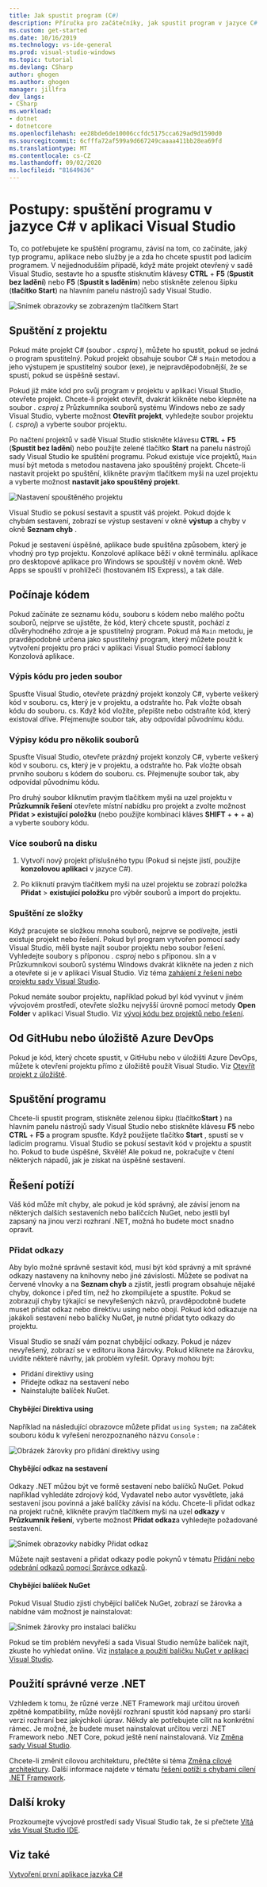 ```yaml
---
title: Jak spustit program (C#)
description: Příručka pro začátečníky, jak spustit program v jazyce C# v aplikaci Visual Studio.
ms.custom: get-started
ms.date: 10/16/2019
ms.technology: vs-ide-general
ms.prod: visual-studio-windows
ms.topic: tutorial
ms.devlang: CSharp
author: ghogen
ms.author: ghogen
manager: jillfra
dev_langs:
- CSharp
ms.workload:
- dotnet
- dotnetcore
ms.openlocfilehash: ee28bde6de10006ccfdc5175cca629ad9d1590d0
ms.sourcegitcommit: 6cfffa72af599a9d667249caaaa411bb28ea69fd
ms.translationtype: MT
ms.contentlocale: cs-CZ
ms.lasthandoff: 09/02/2020
ms.locfileid: "81649636"
---
```

# <a name="how-to-run-a-c-program-in-visual-studio"></a>Postupy: spuštění programu v jazyce C# v aplikaci Visual Studio

To, co potřebujete ke spuštění programu, závisí na tom, co začínáte, jaký typ programu, aplikace nebo služby je a zda ho chcete spustit pod ladicím programem. V nejjednodušším případě, když máte projekt otevřený v sadě Visual Studio, sestavte ho a spusťte stisknutím klávesy **CTRL** + **F5** (**Spustit bez ladění**) nebo **F5** (**Spustit s laděním**) nebo stiskněte zelenou šipku (**tlačítko Start**) na hlavním panelu nástrojů sady Visual Studio.

![Snímek obrazovky se zobrazeným tlačítkem Start](media/vs-start-button.png)

## <a name="starting-from-a-project"></a>Spuštění z projektu

Pokud máte projekt C# (soubor *. csproj* ), můžete ho spustit, pokud se jedná o program spustitelný. Pokud projekt obsahuje soubor C# s `Main` metodou a jeho výstupem je spustitelný soubor (exe), je nejpravděpodobnější, že se spustí, pokud se úspěšně sestaví.

Pokud již máte kód pro svůj program v projektu v aplikaci Visual Studio, otevřete projekt. Chcete-li projekt otevřít, dvakrát klikněte nebo klepněte na soubor *. csproj* z Průzkumníka souborů systému Windows nebo ze sady Visual Studio, vyberte možnost **Otevřít projekt**, vyhledejte soubor projektu (*. csproj*) a vyberte soubor projektu.

Po načtení projektů v sadě Visual Studio stiskněte klávesu **CTRL** + **F5** (**Spustit bez ladění**) nebo použijte zelené tlačítko **Start** na panelu nástrojů sady Visual Studio ke spuštění programu.  Pokud existuje více projektů, `Main` musí být metoda s metodou nastavena jako spouštěný projekt. Chcete-li nastavit projekt po spuštění, klikněte pravým tlačítkem myši na uzel projektu a vyberte možnost **nastavit jako spouštěný projekt**.

![Nastavení spouštěného projektu](media/set-as-startup-project.png)

Visual Studio se pokusí sestavit a spustit váš projekt.  Pokud dojde k chybám sestavení, zobrazí se výstup sestavení v okně **výstup** a chyby v okně **Seznam chyb** .

Pokud je sestavení úspěšné, aplikace bude spuštěna způsobem, který je vhodný pro typ projektu. Konzolové aplikace běží v okně terminálu. aplikace pro desktopové aplikace pro Windows se spouštějí v novém okně. Web Apps se spouští v prohlížeči (hostovaném IIS Express), a tak dále.

## <a name="starting-from-code"></a>Počínaje kódem

Pokud začínáte ze seznamu kódu, souboru s kódem nebo malého počtu souborů, nejprve se ujistěte, že kód, který chcete spustit, pochází z důvěryhodného zdroje a je spustitelný program. Pokud má `Main` metodu, je pravděpodobně určena jako spustitelný program, který můžete použít k vytvoření projektu pro práci v aplikaci Visual Studio pomocí šablony Konzolová aplikace.

### <a name="code-listing-for-a-single-file"></a>Výpis kódu pro jeden soubor

Spusťte Visual Studio, otevřete prázdný projekt konzoly C#, vyberte veškerý kód v souboru. cs, který je v projektu, a odstraňte ho. Pak vložte obsah kódu do souboru. cs. Když kód vložíte, přepište nebo odstraňte kód, který existoval dříve. Přejmenujte soubor tak, aby odpovídal původnímu kódu.

### <a name="code-listings-for-a-few-files"></a>Výpisy kódu pro několik souborů

Spusťte Visual Studio, otevřete prázdný projekt konzoly C#, vyberte veškerý kód v souboru. cs, který je v projektu, a odstraňte ho. Pak vložte obsah prvního souboru s kódem do souboru. cs. Přejmenujte soubor tak, aby odpovídal původnímu kódu. 

Pro druhý soubor kliknutím pravým tlačítkem myši na uzel projektu v **Průzkumník řešení** otevřete místní nabídku pro projekt a zvolte možnost **Přidat > existující položku** (nebo použijte kombinaci kláves **SHIFT** + **+** + **a**) a vyberte soubory kódu.

### <a name="multiple-files-on-disk"></a>Více souborů na disku

1. Vytvoří nový projekt příslušného typu (Pokud si nejste jistí, použijte **konzolovou aplikaci** v jazyce C#).

2. Po kliknutí pravým tlačítkem myši na uzel projektu se zobrazí položka **Přidat**  >  **existující položku** pro výběr souborů a import do projektu.  

### <a name="starting-from-a-folder"></a>Spuštění ze složky

Když pracujete se složkou mnoha souborů, nejprve se podívejte, jestli existuje projekt nebo řešení.  Pokud byl program vytvořen pomocí sady Visual Studio, měli byste najít soubor projektu nebo soubor řešení. Vyhledejte soubory s příponou *. csproj* nebo s příponou. sln a v Průzkumníkovi souborů systému Windows dvakrát klikněte na jeden z nich a otevřete si je v aplikaci Visual Studio. Viz téma [zahájení z řešení nebo projektu sady Visual Studio](#starting-from-a-project).

Pokud nemáte soubor projektu, například pokud byl kód vyvinut v jiném vývojovém prostředí, otevřete složku nejvyšší úrovně pomocí metody **Open Folder** v aplikaci Visual Studio. Viz [vývoj kódu bez projektů nebo řešení](../../ide/develop-code-in-visual-studio-without-projects-or-solutions.md).

## <a name="starting-from-a-github-or-azure-devops-repo"></a>Od GitHubu nebo úložiště Azure DevOps

Pokud je kód, který chcete spustit, v GitHubu nebo v úložišti Azure DevOps, můžete k otevření projektu přímo z úložiště použít Visual Studio. Viz [Otevřít projekt z úložiště](../tutorial-open-project-from-repo.md).

## <a name="run-the-program"></a>Spuštění programu

Chcete-li spustit program, stiskněte zelenou šipku (tlačítko**Start** ) na hlavním panelu nástrojů sady Visual Studio nebo stiskněte klávesu **F5** nebo **CTRL** + **F5** a program spusťte. Když použijete tlačítko **Start** , spustí se v ladicím programu.  Visual Studio se pokusí sestavit kód v projektu a spustit ho.  Pokud to bude úspěšné, Skvělé! Ale pokud ne, pokračujte v čtení některých nápadů, jak je získat na úspěšné sestavení.

## <a name="troubleshooting"></a>Řešení potíží

Váš kód může mít chyby, ale pokud je kód správný, ale závisí jenom na některých dalších sestaveních nebo balíčcích NuGet, nebo jestli byl zapsaný na jinou verzi rozhraní .NET, možná ho budete moct snadno opravit.

### <a name="add-references"></a>Přidat odkazy

Aby bylo možné správně sestavit kód, musí být kód správný a mít správné odkazy nastaveny na knihovny nebo jiné závislosti. Můžete se podívat na červené vlnovky a na **Seznam chyb** a zjistit, jestli program obsahuje nějaké chyby, dokonce i před tím, než ho zkompilujete a spustíte. Pokud se zobrazují chyby týkající se nevyřešených názvů, pravděpodobně budete muset přidat odkaz nebo direktivu using nebo obojí. Pokud kód odkazuje na jakákoli sestavení nebo balíčky NuGet, je nutné přidat tyto odkazy do projektu.

Visual Studio se snaží vám poznat chybějící odkazy. Pokud je název nevyřešený, zobrazí se v editoru ikona žárovky. Pokud kliknete na žárovku, uvidíte některé návrhy, jak problém vyřešit. Opravy mohou být:

- Přidání direktivy using
- Přidejte odkaz na sestavení nebo
- Nainstalujte balíček NuGet.

#### <a name="missing-using-directive"></a>Chybějící Direktiva using

Například na následující obrazovce můžete přidat `using System;` na začátek souboru kódu k vyřešení nerozpoznaného názvu `Console` :

![Obrázek žárovky pro přidání direktivy using](media/name-does-not-exist2.png)

#### <a name="missing-assembly-reference"></a>Chybějící odkaz na sestavení

Odkazy .NET můžou být ve formě sestavení nebo balíčků NuGet. Pokud například vyhledáte zdrojový kód, Vydavatel nebo autor vysvětlete, jaká sestavení jsou povinná a jaké balíčky závisí na kódu. Chcete-li přidat odkaz na projekt ručně, klikněte pravým tlačítkem myši na uzel **odkazy** v **Průzkumník řešení**, vyberte možnost **Přidat odkaz**a vyhledejte požadované sestavení.

![Snímek obrazovky nabídky Přidat odkaz](media/add-reference.png)

Můžete najít sestavení a přidat odkazy podle pokynů v tématu [Přidání nebo odebrání odkazů pomocí Správce odkazů](../../ide/how-to-add-or-remove-references-by-using-the-reference-manager.md).

#### <a name="missing-nuget-package"></a>Chybějící balíček NuGet

Pokud Visual Studio zjistí chybějící balíček NuGet, zobrazí se žárovka a nabídne vám možnost je nainstalovat:

![Snímek žárovky pro instalaci balíčku](media/lightbulb-add-package.png)

Pokud se tím problém nevyřeší a sada Visual Studio nemůže balíček najít, zkuste ho vyhledat online. Viz [instalace a použití balíčku NuGet v aplikaci Visual Studio](/nuget/quickstart/install-and-use-a-package-in-visual-studio).

## <a name="use-the-right-version-of-net"></a>Použití správné verze .NET

Vzhledem k tomu, že různé verze .NET Framework mají určitou úroveň zpětné kompatibility, může novější rozhraní spustit kód napsaný pro starší verzi rozhraní bez jakýchkoli úprav. Někdy ale potřebujete cílit na konkrétní rámec. Je možné, že budete muset nainstalovat určitou verzi .NET Framework nebo .NET Core, pokud ještě není nainstalovaná. Viz [Změna sady Visual Studio](../../install/modify-visual-studio.md).

Chcete-li změnit cílovou architekturu, přečtěte si téma [Změna cílové architektury](../../ide/visual-studio-multi-targeting-overview.md#select-a-target-framework-version). Další informace najdete v tématu [řešení potíží s chybami cílení .NET Framework](../../msbuild/troubleshooting-dotnet-framework-targeting-errors.md).

## <a name="next-steps"></a>Další kroky

Prozkoumejte vývojové prostředí sady Visual Studio tak, že si přečtete [Vítá vás Visual Studio IDE](../visual-studio-ide.md).

## <a name="see-also"></a>Viz také

[Vytvoření první aplikace jazyka C#](tutorial-console.md)

